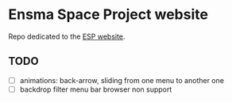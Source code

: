 # Ensma Space Project website

Repo dedicated to the [ESP website](https://esp.ensma.fr/).

## TODO
- [ ] animations: back-arrow, sliding from one menu to another one
- [ ] backdrop filter menu bar browser non support